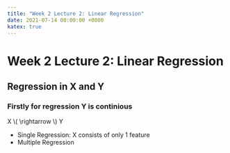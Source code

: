 ```yaml
---
title: "Week 2 Lecture 2: Linear Regression"
date: 2021-07-14 00:00:00 +0000
katex: true
---
```

# Week 2 Lecture 2: Linear Regression

## Regression in X and Y

### Firstly for **regression** Y is continious

X \\( \rightarrow \\) Y

* Single Regression: X consists of only 1 feature
* Multiple Regression
